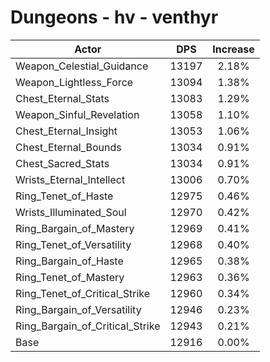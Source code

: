 # Dungeons - hv - venthyr
| Actor | DPS | Increase |
|---|:---:|:---:|
|Weapon_Celestial_Guidance|13197|2.18%|
|Weapon_Lightless_Force|13094|1.38%|
|Chest_Eternal_Stats|13083|1.29%|
|Weapon_Sinful_Revelation|13058|1.10%|
|Chest_Eternal_Insight|13053|1.06%|
|Chest_Eternal_Bounds|13034|0.91%|
|Chest_Sacred_Stats|13034|0.91%|
|Wrists_Eternal_Intellect|13006|0.70%|
|Ring_Tenet_of_Haste|12975|0.46%|
|Wrists_Illuminated_Soul|12970|0.42%|
|Ring_Bargain_of_Mastery|12969|0.41%|
|Ring_Tenet_of_Versatility|12968|0.40%|
|Ring_Bargain_of_Haste|12965|0.38%|
|Ring_Tenet_of_Mastery|12963|0.36%|
|Ring_Tenet_of_Critical_Strike|12960|0.34%|
|Ring_Bargain_of_Versatility|12946|0.23%|
|Ring_Bargain_of_Critical_Strike|12943|0.21%|
|Base|12916|0.00%|
